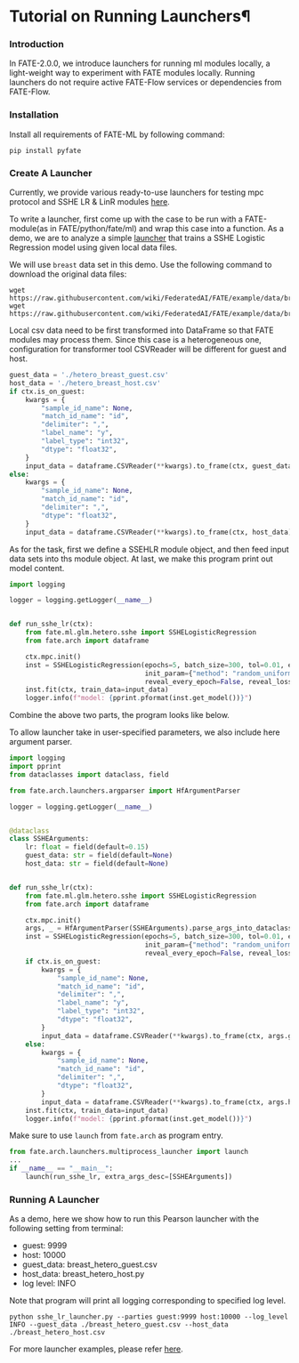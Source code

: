 # Tutorial on Running Launchers¶

### Introduction

In FATE-2.0.0, we introduce launchers for running ml modules locally, a light-weight way to experiment with FATE modules
locally. Running launchers do not require active FATE-Flow services or dependencies from FATE-Flow.

### Installation

Install all requirements of FATE-ML by following command:

```commandline
pip install pyfate
```

### Create A Launcher

Currently, we provide various ready-to-use launchers for testing mpc protocol and SSHE LR & LinR
modules [here](../../../../launchers).

To write a launcher, first come up with the case to be run with a FATE-module(as in FATE/python/fate/ml) and wrap this
case into a function. As a demo, we are to analyze a simple [launcher](../../../../launchers/sshe_lr_launcher.py) that
trains a SSHE Logistic Regression model using given local data files.

We will use `breast` data set in this demo. Use the following command to download the original data files:

```commandline
wget https://raw.githubusercontent.com/wiki/FederatedAI/FATE/example/data/breast_hetero_guest.csv
wget https://raw.githubusercontent.com/wiki/FederatedAI/FATE/example/data/breast_hetero_host.csv
```

Local csv data need to be first transformed into DataFrame so that FATE modules may process them. Since this case is a
heterogeneous one, configuration for transformer tool CSVReader will be different for guest and host.


```python
guest_data = './hetero_breast_guest.csv'
host_data = './hetero_breast_host.csv'
if ctx.is_on_guest:
    kwargs = {
        "sample_id_name": None,
        "match_id_name": "id",
        "delimiter": ",",
        "label_name": "y",
        "label_type": "int32",
        "dtype": "float32",
    }
    input_data = dataframe.CSVReader(**kwargs).to_frame(ctx, guest_data)
else:
    kwargs = {
        "sample_id_name": None,
        "match_id_name": "id",
        "delimiter": ",",
        "dtype": "float32",
    }
    input_data = dataframe.CSVReader(**kwargs).to_frame(ctx, host_data)
```

As for the task, first we define a SSEHLR module object, and then feed input data sets into ths module object. At
last, we make this program print out model content.

```python
import logging

logger = logging.getLogger(__name__)


def run_sshe_lr(ctx):
    from fate.ml.glm.hetero.sshe import SSHELogisticRegression
    from fate.arch import dataframe

    ctx.mpc.init()
    inst = SSHELogisticRegression(epochs=5, batch_size=300, tol=0.01, early_stop='diff', learning_rate=0.15,
                                  init_param={"method": "random_uniform", "fit_intercept": True, "random_state": 1},
                                  reveal_every_epoch=False, reveal_loss_freq=2, threshold=0.5)
    inst.fit(ctx, train_data=input_data)
    logger.info(f"model: {pprint.pformat(inst.get_model())}")
```

Combine the above two parts, the program looks like below.

To allow launcher take in user-specified parameters, we also include here argument parser.

```python
import logging
import pprint
from dataclasses import dataclass, field

from fate.arch.launchers.argparser import HfArgumentParser

logger = logging.getLogger(__name__)


@dataclass
class SSHEArguments:
    lr: float = field(default=0.15)
    guest_data: str = field(default=None)
    host_data: str = field(default=None)


def run_sshe_lr(ctx):
    from fate.ml.glm.hetero.sshe import SSHELogisticRegression
    from fate.arch import dataframe

    ctx.mpc.init()
    args, _ = HfArgumentParser(SSHEArguments).parse_args_into_dataclasses(return_remaining_strings=True)
    inst = SSHELogisticRegression(epochs=5, batch_size=300, tol=0.01, early_stop='diff', learning_rate=args.lr,
                                  init_param={"method": "random_uniform", "fit_intercept": True, "random_state": 1},
                                  reveal_every_epoch=False, reveal_loss_freq=2, threshold=0.5)
    if ctx.is_on_guest:
        kwargs = {
            "sample_id_name": None,
            "match_id_name": "id",
            "delimiter": ",",
            "label_name": "y",
            "label_type": "int32",
            "dtype": "float32",
        }
        input_data = dataframe.CSVReader(**kwargs).to_frame(ctx, args.guest_data)
    else:
        kwargs = {
            "sample_id_name": None,
            "match_id_name": "id",
            "delimiter": ",",
            "dtype": "float32",
        }
        input_data = dataframe.CSVReader(**kwargs).to_frame(ctx, args.host_data)
    inst.fit(ctx, train_data=input_data)
    logger.info(f"model: {pprint.pformat(inst.get_model())}")
```

Make sure to use `launch` from `fate.arch` as program entry.

```python
from fate.arch.launchers.multiprocess_launcher import launch
...
if __name__ == "__main__":
    launch(run_sshe_lr, extra_args_desc=[SSHEArguments])
```

### Running A Launcher

As a demo, here we show how to run this Pearson launcher with the following setting from terminal:

- guest: 9999
- host: 10000
- guest_data: breast_hetero_guest.csv
- host_data: breast_hetero_host.py
- log level: INFO

Note that program will print all logging corresponding to specified log level.

```commandline
python sshe_lr_launcher.py --parties guest:9999 host:10000 --log_level INFO --guest_data ./breast_hetero_guest.csv --host_data ./breast_hetero_host.csv
```

For more launcher examples, please refer [here](../../../../launchers).